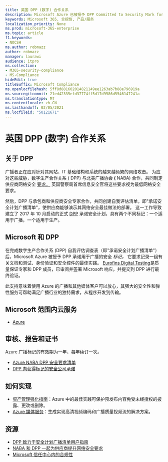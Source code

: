 ```yaml
---
title: 英国 DPP (数字) 合作关系
description: Microsoft Azure 已被授予 DPP Committed to Security Mark for Broadcast。
keywords: Microsoft 365, 合规性, 产品/服务
localization_priority: None
ms.prod: microsoft-365-enterprise
ms.topic: article
f1.keywords:
- NOCSH
ms.author: robmazz
author: robmazz
manager: laurawi
audience: itpro
ms.collection:
- M365-security-compliance
- MS-Compliance
hideEdit: true
titleSuffix: Microsoft Compliance
ms.openlocfilehash: 5ff8d881602014821149ee1263ab7b88e796919a
ms.sourcegitcommit: 21ed42335efd37774ff5d17d9586d5546147241a
ms.translationtype: MT
ms.contentlocale: zh-CN
ms.lasthandoff: 02/05/2021
ms.locfileid: "50121671"
---
```

# <a name="digital-production-partnership-dpp-united-kingdom"></a>英国 DPP (数字) 合作关系

## <a name="about-the-dpp"></a>关于 DPP

广播者正在应对针对其网站、IT 基础结构和系统的越来越频繁的网络攻击。 为应对这些威胁，数字生产合作关系 [ (](https://www.thedpp.com/) DPP) 与北美广播协会 [**(**](https://nabanet.com/) NABA) 合作，共同制定供应商网络安全 [要求。](https://nabanet.com/wp-content/uploads/2017/08/NABA_DPP_CyberSecurity_Requirements_3.pdf) 英国警察局首席信息安全官将这些要求视为最低网络安全要求。  
  
然后，DPP 与承包商和供应商安全专家合作，共同创建自我评估清单，即"[](https://dpp-assets.s3.amazonaws.com/wp-content/uploads/2017/10/CTS_BroadcastChecklist.xlsx)承诺安全计划广播清单"，使供应商能够演示其网络安全最佳做法的部署。 这一工作导致建立了 2017 年 10 月启动的正式 [DPP](https://www.thedpp.com/tech/security/committed-to-security/) 承诺安全计划，具有两个不同标记：一个适用于广播，一个适用于生产。

## <a name="microsoft-and-the-dpp"></a>Microsoft 和 DPP

在完成数字生产合作关系 (DPP) 自我评估调查表（即"承诺安全计划广播清单"）后，Microsoft Azure 被授予 DPP 承诺用于广播的安全 *标记。* 它要求记录一组有关文档和测试、身份验证和安全控件的最佳实践。 [Eurofins Digital Testing](https://www.eurofins-digitaltesting.com/)是质量保证专家和 DPP 成员，已审阅并签署 Microsoft 响应，并提交到 DPP 进行最终验证。  
  
此支持意味着使用 Azure 的广播和其他媒体客户可以放心，其强大的安全性和弹性服务可帮助满足广播行业的独特需求，从程序开发到传输。

## <a name="microsoft-in-scope-cloud-services"></a>Microsoft 范围内云服务

- [Azure](https://aka.ms/AzureCompliance)

## <a name="audits-reports-and-certificates"></a>审核、报告和证书

Azure 广播标记的有效期为一年，每年续订一次。

- [Azure NABA DPP 安全要求清单](https://aka.ms/Azure-CTS-Broadcast-Checklist)
- [DPP 向获得标记的安全公司承诺](https://aka.ms/Azure-Asset-Mgmt)

## <a name="how-to-implement"></a>如何实现

- [资产管理强化指南](https://aka.ms/Azure-Asset-Mgmt)：Azure 中的最佳实践可保护预发布内容免受未经授权的披露、更改或删除。
- [Azure 媒体服务](/azure/media-services/)：生成实现高清视频编码和广播质量视频流的解决方案。

## <a name="resources"></a>资源

- [DPP 致力于安全计划广播清单用户指南](https://dpp-assets.s3.amazonaws.com/wp-content/uploads/2017/10/CTS_BroadcastChecklistUserGuide.pdf)
- [NABA 和 DPP 一起为供应商提升网络安全要求](https://nabanet.com/wp-content/uploads/2017/08/NABAcaster-Issue_26.pdf)
- [Microsoft 信任中心内的合规性](https://www.microsoft.com/trust-center/compliance/compliance-overview)
